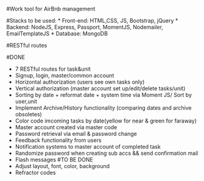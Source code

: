 #Work tool for AirBnb management

#Stacks to be used:
	* Front-end: HTML,CSS, JS, Bootstrap, jQuery
	* Backend: NodeJS, Express, Passport, MomentJS, Nodemailer, EmailTemplateJS 
	* Database: MongoDB
	
#RESTful routes

#DONE
* 7 RESTful routes for task&unit
* Signup, login, master/common account
* Horizontal authorization (users see own tasks only)
* Vertical authorization (master account set up/edit/delete tasks/unit)
* Sorting by date + reformat date + system time via Moment JS/ Sort by user,unit
* Implement Archive/History functionality (comparing dates and archive obsoletes)
* Color code imcoming tasks by date(yellow for near & green for faraway)
* Master account created via master code
* Password retrieval via email & password change
* Feedback functionality from users
* Notification systems to master account of completed task
* Randomize password when creating sub accs && send confirmation mail
* Flash messages
#TO BE DONE
* Adjust layout, font, color, background
* Refractor codes



